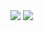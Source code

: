 <img src="https://github-readme-stats.vercel.app/api?username=Nisarg12&theme=algolia&include_all_commits=true&include_private=true&show_icons=true&title_color=58A6FF&icon_color=1F6FEB&text_color=C3D1D9&bg_color=0D1117&line_height=20">

<img src="https://github-readme-stats.vercel.app/api/top-langs/?username=Nisarg12&bg_color=0D1117&text_color=ffffff&icon_color=1F6FEB&layout=compact&langs_count=8&card_width=445">

<!--Hello, Friend. 👀-->
